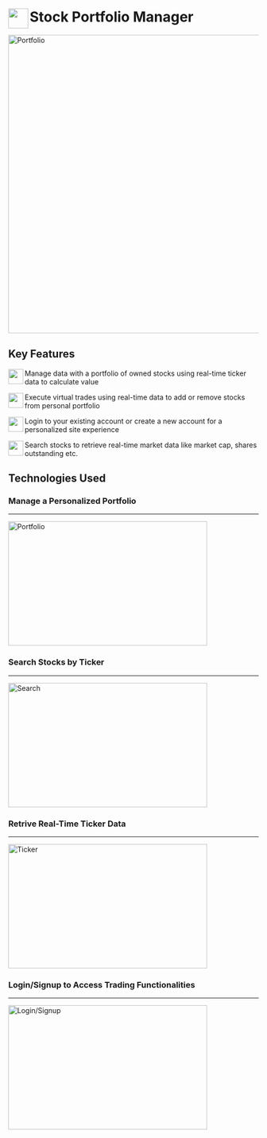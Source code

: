 <span align="left">
  <img src="https://cdn-icons-png.freepik.com/512/12071/12071716.png" width=40 height=40 align="left" />
  <h1 align="left">Stock Portfolio Manager</h1>
</span>

<img align="center" width="600" alt="Portfolio" src="https://github.com/user-attachments/assets/ab4b3776-2fc7-424c-aea5-32cdec9590f3">

## Key Features

<div align="left">
  <img src="https://static-00.iconduck.com/assets.00/database-mysql-icon-462x512-6itsq0zm.png" width=30 height=30 align="left" />
  <p align="left" >Manage data with a portfolio of owned stocks using real-time ticker data to calculate value</p>
</div>
<div align="left">
  <img src="https://cdn-icons-png.flaticon.com/512/4175/4175980.png" width=30 height=30 align="left" />
  <p align="left"> Execute virtual trades using real-time data to add or remove stocks from personal portfolio</p>
</div>
<div align="left">
  <img src="https://cdn-icons-png.flaticon.com/512/295/295128.png" width=30 height=30 align="left" />
  <p align="left">Login to your existing account or create a new account for a personalized site experience</p>
</div>
<div align="left">
  <img src="https://freeiconshop.com/wp-content/uploads/edd/search-var-flat.png" width=30 height=30 align="left" />
  <p align="left">Search stocks to retrieve real-time market data like market cap, shares outstanding etc.</p>
</div>


## Technologies Used



### Manage a Personalized Portfolio

--- 

<img width="400" height="250" alt="Portfolio" src="https://github.com/user-attachments/assets/ab4b3776-2fc7-424c-aea5-32cdec9590f3">


### Search Stocks by Ticker

---

<img width="400" height="250" alt="Search" src="https://github.com/user-attachments/assets/9b3f9e6d-509d-4cc7-a0e7-1d0888590e69">

### Retrive Real-Time Ticker Data

---

<img width="400" height="250" alt="Ticker" src="https://github.com/user-attachments/assets/2212501f-fe88-40a5-95d7-011eb85b0608">


### Login/Signup to Access Trading Functionalities

---

<img width="400" height="250" alt="Login/Signup" src="https://github.com/user-attachments/assets/47674273-5d26-45f0-a195-c2505a9255e8">


